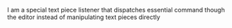 I am a special text piece listener that dispatches essential command though the editor instead of manipulating text pieces directly